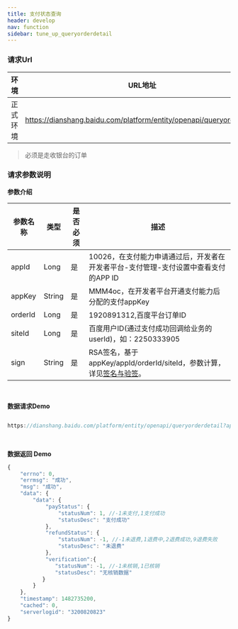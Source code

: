 ```yaml
---
title: 支付状态查询
header: develop
nav: function
sidebar: tune_up_queryorderdetail
---
```




###  请求Url 

|环境|URL地址|
|---|---|
|正式环境|https://dianshang.baidu.com/platform/entity/openapi/queryorderdetail|


> 必须是走收银台的订单

###  请求参数说明 

**参数介绍**

|参数名称|类型|是否必须|描述|
|---|---|---|---|
|appId| Long |是|10026，在支付能力申请通过后，开发者在开发者平台-支付管理-支付设置中查看支付的APP ID|
|appKey|String|是|MMM4oc，在开发者平台开通支付能力后分配的支付appKey|
|orderId|Long|是|1920891312,百度平台订单ID|
|siteId|Long|是|	百度用户ID(通过支付成功回调给业务的userId)，如：2250333905|
|sign|String|是|RSA签名，基于appKey/appId/orderId/siteId，参数计算，详见[签名与验签](http://smartprogram.baidu.com/docs/develop/function/sign_v2/)。|

<br />

**数据请求Demo**

```javascript

https://dianshang.baidu.com/platform/entity/openapi/queryorderdetail?appKey=MMM4oc&appId=10026&siteId=3747777038&orderId=1920891312&sign=TR%2FITwQxgJ7ZWfHOmhdijEMvOxcuzR5Z7SrcOtaFmNo%2FTVBachkwPP7jMnp5vPga9p3FCVGzzDLhdTrrDz%2BT0IMDd00YW4Uc1UobCE0q3roKpE2Yz05gt%2FJmNgvjghr%2FP9pv12PWg2BL2F5voxLj%2BHclo42tggRY1CaBGmJ41iE%3D

```

<br />

**数据返回 Demo**

```javascript
{
    "errno": 0,
    "errmsg": "成功",
    "msg": "成功",
    "data": {
        "data": {
            "payStatus": {
                "statusNum": 1, //-1未支付,1支付成功
                "statusDesc": "支付成功"
            },
            "refundStatus": {
                "statusNum": -1, //-1未退费,1退费中,2退费成功,9退费失败
                "statusDesc": "未退费"
            },
            "verification":{
               "statusNum": -1, //-1未核销,1已核销
               "statusDesc": "无核销数据"
           }
        }
    },
    "timestamp": 1482735200,
    "cached": 0,
    "serverlogid": "3200820823"
}


```
